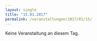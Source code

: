 ```yaml
---
layout: single
title: "15.01.2017"
permalink: /veranstaltungen/2017/01/15/
---
```


Keine Veranstaltung an diesem Tag.

